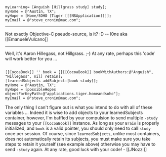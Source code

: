 <code>
myLearning= [Anguish [Hillgrass study] study];
myHome = @"Austin, TX";
myHope = [Home/SOHO [Tiger [[[NSApplication]]]];
myEmail = @"steve_cronin@mac.com";
</code>

----

Not exactly Objective-C pseudo-source, is it? :D -- l0ne aka [[EmanueleVulcano]]

----

Well, it's Aaron Hillegass, not Hillgrass. ;-) At any rate, perhaps this 'code' will work better for you ...

<code>
[[CocoaBook]] '' book = [[[[CocoaBook]] bookWithAuthors:@"Anguish", "Hillegass", nil] retain];
[learnedSubjects addSubject:[book study]];
myHome = @"Austin, TX";
myHope = [possibleHopes objectForKeyPath:@"applications.tiger.homeandsoho"];
myEmail = @"steve_cronin@mac.com";
</code>

  The only thing I can't figure out is what you intend to do with all of these variables ... Indeed it is wise to add objects to your learnedSubjects container, however, I'm baffled by your compulsion to send multiple <code>-study</code> messages to your <code>[[CocoaBook]]</code> instance. As long as your <code>Brain</code> is properly initialized, and <code>book</code> is a valid pointer, you should only need to call <code>study</code> once per session. Of course,  since <code>learnedSubjects</code>, unlike most containers, does not automatically retain its subjects, you must make sure you take steps to retain it yourself (see example above) otherwise you may have to send <code>-study</code> again. At any rate, good luck with your code! - [[JNozzi]]